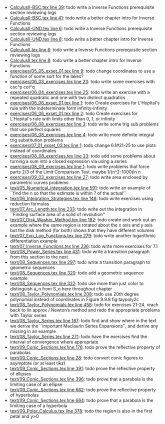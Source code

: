 * [CalculusII-BSC.tex line 39](../CalculusII-BSC.tex#L39): todo write a Inverse Functions prerequisite section reviewing logs
* [CalculusII-BSC.tex line 41](../CalculusII-BSC.tex#L41): todo write a better chapter intro for Inverse Functions
* [CalculusII-UND.tex line 6](../CalculusII-UND.tex#L6): todo write a Inverse Functions prerequisite section reviewing logs
* [CalculusII-UND.tex line 8](../CalculusII-UND.tex#L8): todo write a better chapter intro for Inverse Functions
* [CalculusII.tex line 6](../CalculusII.tex#L6): todo write a Inverse Functions prerequisite section reviewing logs
* [CalculusII.tex line 8](../CalculusII.tex#L8): todo write a better chapter intro for Inverse Functions
* [exercises/05_05_exset_01.tex line 9](../exercises/05_05_exset_01.tex#L9): todo change coordinates to use a function of some sort for the lakes?
* [exercises/06_03_exercises.tex line 23](../exercises/06_03_exercises.tex#L23): todo write some exercises with csc^p cot^q
* [exercises/06_04_exercises.tex line 25](../exercises/06_04_exercises.tex#L25): todo write an exercise with a repeated quadratic and one with two distinct quadratics
* [exercises/06_06_exset_01.tex line 1](../exercises/06_06_exset_01.tex#L1): todo Create exercises for L'Hopital's rule with the indeterminate form infinity-infinity
* [exercises/06_06_exset_01.tex line 2](../exercises/06_06_exset_01.tex#L2): todo Create exercises for L'Hopital's rule with limits other than 0, 1, or infinity
* [exercises/06_08_exercises.tex line 3](../exercises/06_08_exercises.tex#L3): todo write some trig sub problems that use perfect squares
* [exercises/06_08_exercises.tex line 4](../exercises/06_08_exercises.tex#L4): todo write more definite integral trig substitution problems
* [exercises/07_01_exset_03.tex line 1](../exercises/07_01_exset_03.tex#L1): todo change 6.1#21-25 to use plots instead of coordinates
* [exercises/08_08_exercises.tex line 23](../exercises/08_08_exercises.tex#L23): todo add some problems about turning a sum into a closed expression via using a series
* [exercises/08_09_exercises.tex line 1](../exercises/08_09_exercises.tex#L1): todo write problems that force parts 2/3 of the Limit Comparison Test.  maybe 1/(n^2-1000)ln n
* [exercises/09_03_exercises.tex line 27](../exercises/09_03_exercises.tex#L27): todo write area enclosed by parametric curves problems
* [text/05_Numerical_Integration.tex line 591](../text/05_Numerical_Integration.tex#L591): todo write an example of ``find the n so that the estimate is within ? of the actual''
* [text/06_Integration_Strategies.tex line 148](../text/06_Integration_Strategies.tex#L148): todo write exercises using reduction formulas
* [text/07_Arc_Length.tex line 233](../text/07_Arc_Length.tex#L233): todo write out the integration in ``Finding surface area of a solid of revolution''
* [text/07_Disk_Washer_Method.tex line 182](../text/07_Disk_Washer_Method.tex#L182): todo create and work out an example where the same region is rotated about the x axis and y axis but the disk method (for both) shows that they have different volumes
* [text/07_Exp_Log_Functions.tex line 279](../text/07_Exp_Log_Functions.tex#L279): todo write another logarithmic differentiation example
* [text/07_Inverse_Functions.tex line 236](../text/07_Inverse_Functions.tex#L236): todo write more exercises for 7.1
* [text/08_Power_Series.tex line 431](../text/08_Power_Series.tex#L431): todo write a transition paragraph from this section to the next
* [text/08_Sequences.tex line 297](../text/08_Sequences.tex#L297): todo write a transition paragraph to geometric sequences
* [text/08_Sequences.tex line 320](../text/08_Sequences.tex#L320): todo add a geometric sequence example
* [text/08_Sequences.tex line 322](../text/08_Sequences.tex#L322): todo use more than just color to distinguish a_n from S_n here throughout chapter
* [text/08_Taylor_Polynomials.tex line 208](../text/08_Taylor_Polynomials.tex#L208): todo use 20th degree polynomial instead of coordinates in Figure 9.9.8 fig:taypoly2c
* [text/08_Taylor_Polynomials.tex line 458](../text/08_Taylor_Polynomials.tex#L458): todo for exercises 21-24, reach back to lin approx / Newton’s method and redo the appropriate problems with Taylor series
* [text/08_Taylor_Series.tex line 167](../text/08_Taylor_Series.tex#L167): todo find and show where in the text we derive the ``Important Maclaurin Series Expansions'', and derive any missing in an example
* [text/08_Taylor_Series.tex line 271](../text/08_Taylor_Series.tex#L271): todo have the exercises find the interval of convergence where appropriate
* [text/09_Conic_Sections.tex line 176](../text/09_Conic_Sections.tex#L176): todo prove the reflective property of parabolas
* [text/09_Conic_Sections.tex line 28](../text/09_Conic_Sections.tex#L28): todo convert conic figures to asymptote (or at least tikz)
* [text/09_Conic_Sections.tex line 391](../text/09_Conic_Sections.tex#L391): todo prove the reflective property of ellipses
* [text/09_Conic_Sections.tex line 396](../text/09_Conic_Sections.tex#L396): todo prove that a parabola is the limiting case of an ellipse
* [text/09_Conic_Sections.tex line 662](../text/09_Conic_Sections.tex#L662): todo prove the reflective property of hyperbolas
* [text/09_Conic_Sections.tex line 664](../text/09_Conic_Sections.tex#L664): todo prove that a parabola is the limiting case of a hyperbola
* [text/09_Polar_Calculus.tex line 378](../text/09_Polar_Calculus.tex#L378): todo the region is also in the first petal and y>0
